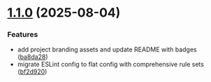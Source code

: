 # [1.1.0](https://github.com/pv-hamed/configs/compare/v1.0.2...v1.1.0) (2025-08-04)


### Features

* add project branding assets and update README with badges ([ba8da28](https://github.com/pv-hamed/configs/commit/ba8da28103c2a0915c5be4965d061af37bc8d122))
* migrate ESLint config to flat config with comprehensive rule sets ([bf2d920](https://github.com/pv-hamed/configs/commit/bf2d9206ce62e44f7401abbd951e1ea6066b48ea))
